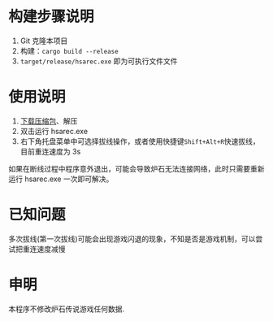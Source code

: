 # 构建步骤说明

1. Git 克隆本项目
2. 构建：`cargo build --release`
3. `target/release/hsarec.exe` 即为可执行文件文件

# 使用说明

1. [下载压缩包](https://github.com/Curtion/HearthStone-AutoReConn/releases)、解压
2. 双击运行 hsarec.exe
3. 右下角托盘菜单中可选择拔线操作，或者使用快捷键`Shift+Alt+R`快速拔线，目前重连速度为 3s

如果在断线过程中程序意外退出，可能会导致炉石无法连接网络，此时只需要重新运行 hsarec.exe 一次即可解决。

# 已知问题
多次拔线(第一次拔线)可能会出现游戏闪退的现象，不知是否是游戏机制，可以尝试把重连速度减慢

# 申明

本程序不修改炉石传说游戏任何数据.
